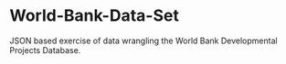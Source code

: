 # World-Bank-Data-Set
JSON based exercise of data wrangling the World Bank Developmental Projects Database.
